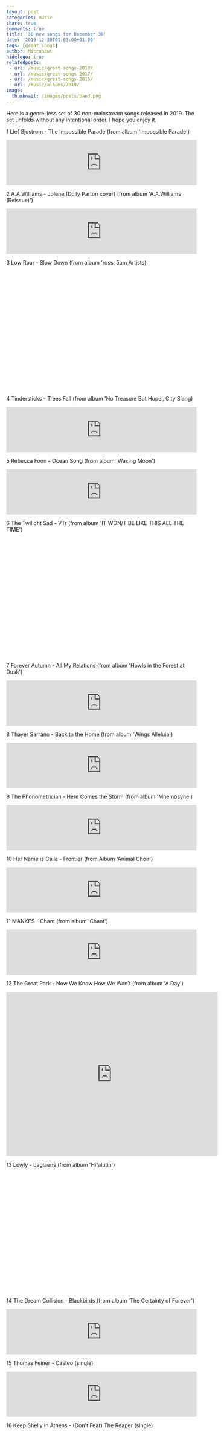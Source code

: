 ```yaml
---
layout: post
categories: music
share: true
comments: true
title: '30 new songs for December 30'
date: '2019-12-30T01:03:00+01:00'
tags: [great_songs]
author: Micronaut
hidelogo: true
relatedposts:
 - url: /music/great-songs-2018/
 - url: /music/great-songs-2017/
 - url: /music/great-songs-2016/
 - url: /music/albums/2019/
image:
  thumbnail: /images/posts/band.png
---
```

Here is a genre-less set of 30 non-mainstream songs released in 2019. The set unfolds without any intentional order. I hope you enjoy it.

<div class="text-divider"></div>

1 Lief Sjostrom - The Impossible Parade (from album 'Impossible Parade')

<iframe style="border: 0; width: 100%; height: 120px;" src="https://bandcamp.com/EmbeddedPlayer/album=1583956085/size=large/bgcol=ffffff/linkcol=0687f5/tracklist=false/artwork=small/track=378099860/transparent=true/" seamless><a href="http://liefsjostrom.bandcamp.com/album/impossible-parade">Impossible Parade by Lief Sjostrom</a></iframe>

<div class="text-divider"></div>

2 A.A.Williams - Jolene (Dolly Parton cover) (from album 'A​.​A​.​Williams (Reissue)')

<iframe class="invisible center" style="border: 0; width: 100%; height: 120px;" src="https://bandcamp.com/EmbeddedPlayer/album=2019736973/size=large/bgcol=ffffff/linkcol=0687f5/tracklist=false/artwork=small/track=2835437641/transparent=true/" seamless><a href="http://aawilliams.bandcamp.com/album/a-a-williams-reissue">A.A.Williams (Reissue) by A.A.Williams</a></iframe>

<div class="text-divider"></div>

3 Low Roar - Slow Down (from album 'ross, 5am Artists)

<iframe class="invisible center" width="560" height="315" src="about:blank" data-src="https://www.youtube.com/embed/7xP7VruhzRM" frameborder="0" allow="accelerometer; autoplay; encrypted-media; gyroscope; picture-in-picture" allowfullscreen></iframe>

<div class="text-divider"></div>

4 Tindersticks - Trees Fall (from album 'No Treasure But Hope', City Slang)

<iframe class="invisible center" style="border: 0; width: 100%; height: 120px;" src="https://bandcamp.com/EmbeddedPlayer/album=1599182000/size=large/bgcol=ffffff/linkcol=0687f5/tracklist=false/artwork=small/track=1763775245/transparent=true/" seamless><a href="http://tindersticks.bandcamp.com/album/no-treasure-but-hope">No Treasure But Hope by tindersticks</a></iframe>

<div class="text-divider"></div>

5 Rebecca Foon - Ocean Song (from album 'Waxing Moon')

<iframe class="invisible center" style="border: 0; width: 100%; height: 120px;" src="https://bandcamp.com/EmbeddedPlayer/album=3044914307/size=large/bgcol=ffffff/linkcol=0687f5/tracklist=false/artwork=small/track=636412912/transparent=true/" seamless><a href="http://rebeccafoon.bandcamp.com/album/waxing-moon">Waxing Moon by Rebecca Foon</a></iframe>

<div class="text-divider"></div>

6 The Twilight Sad - VTr (from album 'IT WON/T BE LIKE THIS ALL THE TIME')

<iframe class="invisible center" width="560" height="315" src="about:blank" data-src="https://www.youtube.com/embed/6BW5j3PgW7Y" frameborder="0" allow="accelerometer; autoplay; encrypted-media; gyroscope; picture-in-picture" allowfullscreen></iframe>

<div class="text-divider"></div>

7 Forever Autumn - All My Relations (from album 'Howls in the Forest at Dusk')

<iframe class="invisible center" style="border: 0; width: 100%; height: 120px;" src="https://bandcamp.com/EmbeddedPlayer/album=1761527555/size=large/bgcol=ffffff/linkcol=0687f5/tracklist=false/artwork=small/track=2525316710/transparent=true/" seamless><a href="http://foreverautumn.bandcamp.com/album/howls-in-the-forest-at-dusk">Howls in the Forest at Dusk by Forever Autumn</a></iframe>

<div class="text-divider"></div>

8 Thayer Sarrano - Back to the Home (from album 'Wings Alleluia')

<iframe class="invisible center" style="border: 0; width: 100%; height: 120px;" src="https://bandcamp.com/EmbeddedPlayer/album=2849464140/size=large/bgcol=ffffff/linkcol=0687f5/tracklist=false/artwork=small/track=2142782718/transparent=true/" seamless><a href="http://thayersarrano.bandcamp.com/album/wings-alleluia">Wings Alleluia by Thayer Sarrano</a></iframe>

<div class="text-divider"></div>

9 The Phonometrician - Here Comes the Storm (from album 'Mnemosyne')

<iframe class="invisible center" style="border: 0; width: 100%; height: 120px;" src="https://bandcamp.com/EmbeddedPlayer/album=1143257495/size=large/bgcol=ffffff/linkcol=0687f5/tracklist=false/artwork=small/track=333200074/transparent=true/" seamless><a href="http://thephonometrician.bandcamp.com/album/mnemosyne">Mnemosyne by The Phonometrician</a></iframe>

<div class="text-divider"></div>

10 Her Name is Calla - Frontier (from Album 'Animal Choir')

<iframe class="invisible center" style="border: 0; width: 100%; height: 120px;" src="https://bandcamp.com/EmbeddedPlayer/album=857865432/size=large/bgcol=ffffff/linkcol=0687f5/tracklist=false/artwork=small/track=2387437754/transparent=true/" seamless><a href="http://hernameiscalla.bandcamp.com/album/animal-choir">Animal Choir by Her Name is Calla</a></iframe>

<div class="text-divider"></div>

11 MANKES - Chant (from album 'Chant')

<iframe class="invisible center" style="border: 0; width: 100%; height: 120px;" src="https://bandcamp.com/EmbeddedPlayer/album=129947577/size=large/bgcol=ffffff/linkcol=0687f5/tracklist=false/artwork=small/track=2903672240/transparent=true/" seamless><a href="http://etfrecords.bandcamp.com/album/chant">Chant by MANKES</a></iframe>

<div class="text-divider"></div>

12 The Great Park - Now We Know How We Won’t (from album 'A Day')

<iframe class="invisible center" style="border: 0; width: 560px; height: 435px;" src="https://bandcamp.com/VideoEmbed?track=904919581&bgcol=ffffff&linkcol=0687f5" mozallowfullscreen="1" webkitallowfullscreen="1" allowfullscreen="1" seamless></iframe>

<div class="text-divider"></div>

13 Lowly - baglaens (from album 'Hifalutin')

<iframe class="invisible center" width="560" height="315" src="about:blank" data-src="https://www.youtube.com/embed/S9ydgJenbQA" frameborder="0" allow="accelerometer; autoplay; encrypted-media; gyroscope; picture-in-picture" allowfullscreen></iframe>

<div class="text-divider"></div>

14 The Dream Collision - Blackbirds (from album 'The Certainty of Forever')

<iframe class="invisible center" style="border: 0; width: 100%; height: 120px;" src="https://bandcamp.com/EmbeddedPlayer/album=109374479/size=large/bgcol=ffffff/linkcol=0687f5/tracklist=false/artwork=small/track=738103775/transparent=true/" seamless><a href="http://thedreamcollision.bandcamp.com/album/the-certainty-of-forever">The Certainty of Forever by The Dream Collision</a></iframe>

<div class="text-divider"></div>

15 Thomas Feiner - Casteo (single)

<iframe class="invisible center" style="border: 0; width: 100%; height: 120px;" src="https://bandcamp.com/EmbeddedPlayer/track=3147724590/size=large/bgcol=ffffff/linkcol=0687f5/tracklist=false/artwork=small/transparent=true/" seamless><a href="http://thomasfeiner.bandcamp.com/track/casteo">Casteo by Thomas Feiner</a></iframe>

<div class="text-divider"></div>

16 Keep Shelly in Athens - (Don't Fear) The Reaper (single)

<iframe class="invisible center" width="560" height="315" src="about:blank" data-src="https://www.youtube.com/embed/3_qE6RrkgJA" frameborder="0" allow="accelerometer; autoplay; encrypted-media; gyroscope; picture-in-picture" allowfullscreen></iframe>

<div class="text-divider"></div>

17 Aukai - La Joya (from album 'Reminiscence')

<iframe class="invisible center" style="border: 0; width: 100%; height: 120px;" src="https://bandcamp.com/EmbeddedPlayer/album=2202734535/size=large/bgcol=ffffff/linkcol=0687f5/tracklist=false/artwork=small/track=3080146716/transparent=true/" seamless><a href="http://aukai.bandcamp.com/album/reminiscence">Reminiscence by Aukai</a></iframe>

<div class="text-divider"></div>

18 Jungstötter feat. Soap&Skin - Wound Wrapped In Song (Live)

<iframe class="invisible center" width="560" height="315" src="about:blank" data-src="https://www.youtube.com/embed/ScocCgsWr08" frameborder="0" allow="accelerometer; autoplay; encrypted-media; gyroscope; picture-in-picture" allowfullscreen></iframe>

<div class="text-divider"></div>

19 Nick Cave and The Bad Seeds - Hollywood (from album 'Ghosteen')

<iframe class="invisible center" class="invisible center" width="560" height="315" src="about:blank" data-src="https://www.youtube.com/embed/MfDx09Ko8G4" frameborder="0" allow="accelerometer; autoplay; encrypted-media; gyroscope; picture-in-picture" allowfullscreen></iframe>

<div class="text-divider"></div>

20 Glen Hansard - The Closing Door (from album 'This Wild Willing')

<iframe class="invisible center" style="border: 0; width: 100%; height: 120px;" src="https://bandcamp.com/EmbeddedPlayer/album=2078293902/size=large/bgcol=ffffff/linkcol=0687f5/tracklist=false/artwork=small/track=3541727106/transparent=true/" seamless><a href="http://glenhansard.bandcamp.com/album/this-wild-willing">This Wild Willing by Glen Hansard</a></iframe>

<div class="text-divider"></div>

21 Chromatics - The Sound of Silence (Simon & Garfunkel cover) (from album 'Closer To Grey')

<iframe class="invisible center" width="560" height="315" src="about:blank" data-src="https://www.youtube.com/embed/O5n2rr7cjfE" frameborder="0" allow="accelerometer; autoplay; encrypted-media; gyroscope; picture-in-picture" allowfullscreen></iframe>

<div class="text-divider"></div>

22 CHELSEA WOLFE - Be All Things (from album 'Birth of Violence')

<iframe class="invisible center" style="border: 0; width: 100%; height: 120px;" src="https://bandcamp.com/EmbeddedPlayer/album=4171510920/size=large/bgcol=ffffff/linkcol=0687f5/tracklist=false/artwork=small/track=3669123716/transparent=true/" seamless><a href="http://chelseawolfe.bandcamp.com/album/birth-of-violence">Birth of Violence by CHELSEA WOLFE</a></iframe>

<div class="text-divider"></div>

23 Hania Rani - Eden (from album 'Esja', Gondwana Records)

<iframe class="invisible center" width="560" height="315" src="about:blank" data-src="https://www.youtube.com/embed/9R1vOdO0Gwk" frameborder="0" allow="accelerometer; autoplay; encrypted-media; gyroscope; picture-in-picture" allowfullscreen></iframe>

<div class="text-divider"></div>

24 Trentemøller - Blue September (from album 'Obverse')

<iframe class="invisible center" width="560" height="315" src="about:blank" data-src="https://www.youtube.com/embed/DaGzLxmrGCE" frameborder="0" allow="accelerometer; autoplay; encrypted-media; gyroscope; picture-in-picture" allowfullscreen></iframe>

<div class="text-divider"></div>

25 DakhaBrakha – Пливе човен (single)

<iframe class="invisible center" width="560" height="315" src="about:blank" data-src="https://www.youtube.com/embed/3iRYtfkfp94" frameborder="0" allow="accelerometer; autoplay; encrypted-media; gyroscope; picture-in-picture" allowfullscreen></iframe>

<div class="text-divider"></div>

26 Sediment Bruise - Mirror (from album 'In​-​Between', Ikaros Records)

<iframe class="invisible center" style="border: 0; width: 100%; height: 120px;" src="https://bandcamp.com/EmbeddedPlayer/album=3925656348/size=large/bgcol=ffffff/linkcol=0687f5/tracklist=false/artwork=small/track=4267934013/transparent=true/" seamless><a href="http://sedimentbruise1.bandcamp.com/album/in-between">In-Between by Sediment Bruise</a></iframe>

<div class="text-divider"></div>

27 Clouds - Shadows (with Mihu Ilie) (from album 'Dor - Bonus Album')

<iframe class="invisible center" style="border: 0; width: 100%; height: 120px;" src="https://bandcamp.com/EmbeddedPlayer/album=2644045099/size=large/bgcol=ffffff/linkcol=0687f5/tracklist=false/artwork=small/track=3128330928/transparent=true/" seamless><a href="http://cloudsofficial.bandcamp.com/album/dor-bonus-album">Dor - Bonus Album by Clouds Official</a></iframe>

<div class="text-divider"></div>

28 Emily Jane White - Washed Away (from album 'Immanent Fire')

<iframe class="invisible center" style="border: 0; width: 100%; height: 120px;" src="https://bandcamp.com/EmbeddedPlayer/album=1301784579/size=large/bgcol=ffffff/linkcol=0687f5/tracklist=false/artwork=small/track=2865684326/transparent=true/" seamless><a href="http://talitres.bandcamp.com/album/immanent-fire">Immanent Fire by Emily Jane White</a></iframe>

<div class="text-divider"></div>

29 Pomme - Grandiose (from album 'Les Failles')

<iframe class="invisible center" width="560" height="315" src="about:blank" data-src="https://www.youtube.com/embed/rPg6XHg57l4" frameborder="0" allow="accelerometer; autoplay; encrypted-media; gyroscope; picture-in-picture" allowfullscreen></iframe>

<div class="text-divider"></div>

30 She Keeps Bees - Kinship (from album 'Kinship')

<iframe class="invisible center" style="border: 0; width: 100%; height: 120px;" src="https://bandcamp.com/EmbeddedPlayer/album=3328408537/size=large/bgcol=ffffff/linkcol=0687f5/tracklist=false/artwork=small/track=3043073997/transparent=true/" seamless><a href="http://badabingrecords.bandcamp.com/album/kinship-2">Kinship by She Keeps Bees</a></iframe>

<div class="text-divider"></div>

